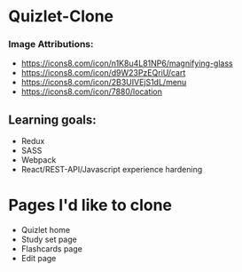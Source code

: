 # Quizlet-Clone

### Image Attributions:
- https://icons8.com/icon/n1K8u4L81NP6/magnifying-glass
- https://icons8.com/icon/d9W23PzEQriU/cart
- https://icons8.com/icon/2B3UIVEjS1dL/menu
- https://icons8.com/icon/7880/location


## Learning goals:
- Redux
- SASS
- Webpack
- React/REST-API/Javascript experience hardening

# Pages I'd like to clone
- Quizlet home
- Study set page
- Flashcards page
- Edit page
